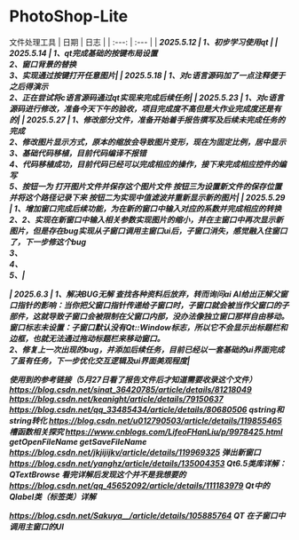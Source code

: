 # PhotoShop-Lite
文件处理工具
| 日期 | 日志 |
| :---: | :--- |
| <i><b>2025.5.12 | 1、初步学习使用qt |
| <i><b>2025.5.14 | 1、qt完成基础的按键布局设置<br>2、窗口背景的替换 <br>3、实现通过按键打开任意图片|
| <i><b>2025.5.18 | 1、对c语言源码加了一点注释便于之后得演示<br>2、正在尝试将c语言源码通过qt实现来完成后续任务|
| <i><b>2025.5.23 | 1、对c语言源码进行修改，准备今天下午的验收，项目完成度不高但是大作业完成度还是有的|
| <i><b>2025.5.27 | 1、修改部分文件，准备开始着手报告撰写及后续未完成任务的完成 <br>2、修改图片显示方式，原本的缩放会导致图片变形，现在为固定比例，居中显示 <br>3、基础代码移植，目前代码编译不报错<br>4、代码移植成功，目前代码已经可以完成相应的操作，接下来完成相应控件的编写 <br>5、按钮一为 打开图片文件并保存这个图片文件 按钮三为设置新文件的保存位置 并将这个路径记录下来 按钮二为实现中值滤波并重新显示新的图片|
| <i><b>2025.5.29 | 1、增加窗口完成后续功能，为在新的窗口中输入对应的系数并完成相应的转换 <br>2、2、实现在新窗口中输入相关参数实现图片的缩小，并在主窗口中再次显示新图片，但是存在bug实现从子窗口调用主窗口ui后，子窗口消失，感觉融入住窗口了，下一步修这个bug <br>3、<br>4、 <br>5、|

| <i><b>2025.6.3 | 1、解决BUG无解 查找各种资料后放弃，转而询问ai AI给出正解父窗口指针的影响：当你把父窗口指针传递给子窗口时，子窗口就会被当作父窗口的子部件，这就导致子窗口会被限制在父窗口内部，没办法像独立窗口那样自由移动。窗口标志未设置：子窗口默认没有Qt::Window标志，所以它不会显示出标题栏和边框，也就无法通过拖动标题栏来移动窗口。 <br>2、修复上一次出现的bug，并添加后续任务，目前已经以一套基础的ui界面完成了虽有任务，下一步优化交互逻辑及ui界面美观程度|




使用到的参考链接（5月27日看了报告文件后才知道需要收录这个文件）
https://blog.csdn.net/sinat_36420785/article/details/81218049
https://blog.csdn.net/keanight/article/details/79150637
https://blog.csdn.net/qq_33485434/article/details/80680506 qstring和string转化
https://blog.csdn.net/u012790503/article/details/119855465 槽函数相关探究
https://www.cnblogs.com/LifeoFHanLiu/p/9978425.html getOpenFileName  getSaveFileName
https://blog.csdn.net/jkjijijkv/article/details/119969325 弹出新窗口
https://blog.csdn.net/yanghz/article/details/135004353 Qt6.5类库详解：QTextBrowse  看完详解后发现这个并不是我想要的 
https://blog.csdn.net/qq_45652092/article/details/111183979 Qt中的Qlabel类（标签类）详解
<!-- https://blog.csdn.net/qq_14945437/article/details/98730805 Qt之QSlider介绍(属性设置、信号、实现滑块移动到鼠标点击位置) -->
https://blog.csdn.net/Sakuya__/article/details/105885764  QT 在子窗口中调用主窗口的UI